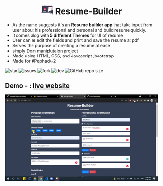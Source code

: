
# <div align="center"><img src="https://github.com/swaraj961/Resume-Builder/blob/master/images/online_cv.svg" alt="icon" width=40> Resume-Builder </div>

- As the name suggests it's an <b>Resume builder app </b> that take input from user about his professional and personal and build resume quickly.
- It comes alog with <b>5 different Themes </b> for UI of resume
- User can re edit the fields and print and save the resume at pdf
- Serves the purpose of creating a resume at ease 
- simply Dom maniplutaion project
- Made using HTML, CSS, and Javascript ,bootstrap
- Made for #Pephack-2

![star](https://img.shields.io/github/stars/swaraj961/Resume-Builder) ![issues](https://img.shields.io/github/issues/swaraj961/Resume-Builder) ![fork](https://img.shields.io/github/forks/swaraj961/Camera-App)  ![dev](https://img.shields.io/badge/developed%20by%20-swaraj%20routray-orange)
![GitHub repo size](https://img.shields.io/github/repo-size/swaraj961/Resume-Builder)


## Demo -  : <a href="https://swaraj961.github.io/Resume-Builder/">live website</a>
 
 <img src="https://github.com/swaraj961/Resume-Builder/blob/master/demo.gif"/>

 

